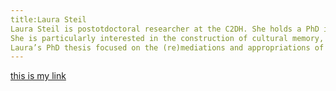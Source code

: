 ```yaml
--- 
title:Laura Steil
Laura Steil is postotdoctoral researcher at the C2DH. She holds a PhD in cultural anthropology from the Ecole Pratique des Hautes Etudes, Paris, France (2015). At the Centre for Contemporary and Digital History (C²DH), she is part of the PopKult60 team, and examines bals (dance parties) in the Minett, with a microhistorical focus on the neighbourhood of the "Grenz" in Esch-sur-Alzette. Her work focuses on popular dance practices and environments, which she approaches from an embodied ethnographic and historiographic perspective. 
She is particularly interested in the construction of cultural memory, and looks at contexts in which generational, social, or spatial ruptures have complicated traditional modes of nurturing community remembrance. She also investigates how experiential “sites”, such as bals, nightclubs, videoclips or social media stories, may act as technologies of memory, suturing individuals into larger collective histories and producing deeply felt recollections about pasts they did not necessarily experience. Her research project at the C2DH will include reenacting a 1950s dancing, a space and time where people dance to live orchestra music, after socializing contemporary Escher publics to old dances and musics via digital and transmedia participations.
Laura’s PhD thesis focused on the (re)mediations and appropriations of “afro dance” by the diasporic sons and daughters of African immigrants in the Paris region. Her attention to the negotiations of memory in a mass mediated world later led her to work on a critical dance history curriculum in French hip-hop dance education. Laura remains active in the non-profit sector of popular dance circuits, working as youth mentor and events’ coordinator 
---
```

[this is my link](https://www.c2dh.uni.lu/de/people/laura-steil)

